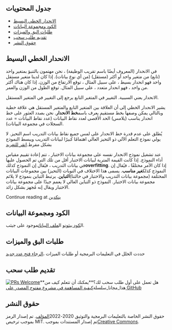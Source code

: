 ## جدول المحتويات

-   [الانحدار الخطي البسيط](https://github.com/drnitinmalik/simple-linear-regression#simple-linear-regression)
-   [الكود ومجموعة البيانات](https://github.com/drnitinmalik/simple-linear-regression#code-and-dataset)
-   [طلبات البق والميزات](https://github.com/drnitinmalik/simple-linear-regression#bugs-and-feature-requests)
-   [تقديم طلب سحب](https://github.com/drnitinmalik/simple-linear-regression#submitting-a-pull-request)
-   [حقوق النشر](https://github.com/drnitinmalik/simple-linear-regression#copyright)

## الانحدار الخطي البسيط

في الانحدار (المعروف أيضًا باسم تقريب الوظيفة) ، نحن مهتمون بالتنبؤ بمتغير واحد (تابع) من متغير واحد أو أكثر (مستقل) (من أي نوع بيانات). إذا كان لدينا متغير مستقل واحد فهو انحدار بسيط ، على سبيل المثال ، توقع الارتفاع من الوزن. إذا كان هناك أكثر من واحد ، فهو انحدار متعدد ، على سبيل المثال. توقع الطول من الوزن والعمر.

الانحدار يعني السببية. التغيير في المتغير التابع يرجع إلى التغيير في المتغير المستقل.

يشير الانحدار الخطي إلى أن العلاقة بين المتغير التابع والمتغير المستقل هي علاقة خطية وبالتالي يمكن وصفها بخط مستقيم يعرف باسم**خط الانحدار**. نحن بصدد العثور على خط انحدار يناسب (يلامس) الحد الأقصى لعدد نقاط البيانات (عدد نقاط البيانات = عدد السجلات في مجموعة البيانات).

يُطلق على عدم قدرة خط الانحدار على لمس جميع نقاط بيانات التدريب اسم التحيز. لا يولي نموذج التعلم الآلي ذو التحيز العالي اهتمامًا كبيرًا لبيانات التدريب ويبسط النموذج بشكل مفرط.[انقر للتغريد](https://clicktotweet.com/6Rcfz)

عند تشغيل نموذج الانحدار نفسه على مجموعة بيانات الاختبار ، تتم إعادة تقييم مقياس أداء النموذج. إذا كانت القيمة المترية لبيانات الاختبار أقل من تلك التي تم الحصول عليها في بيانات التدريب ، فيُقال إن النموذج كذلك**overfitting**. إذا كان الأمر مختلفًا ، فيُقال إن النموذج كذلك**غير مناسب**. يسمى هذا الاختلاف في النوبات (التحيز) بين مجموعات البيانات المختلفة (مجموعة بيانات التدريب والاختبار في حالتنا)**التباين**. يرتبط التباين بنموذج لا يلائم مجموعة بيانات الاختبار. النموذج ذو التباين العالي لا يعمم جيدًا على مجموعة بيانات الاختبار ويقال إنه مُجهز بشكل زائد.

Continue reading at [ينكدين](https://www.linkedin.com/pulse/simple-linear-regression-overview-nitin-malik/)

## الكود ومجموعة البيانات

ال[كود بيثون](https://github.com/drnitinmalik/simple-linear-regression/blob/main/predict-GPA-from-SAT.py)و ال[ملف البيانات](https://github.com/drnitinmalik/simple-linear-regression/blob/main/SAT-GPA.csv)موجود على جيثب.

## طلبات البق والميزات

حددت الخلل في التعليمات البرمجية أو طلبات الميزات ،[الرجاء فتح عدد جديد](https://github.com/drnitinmalik/simple-linear-regression/issues/new/choose)

## تقديم طلب سحب

[![PRs Welcome](https://img.shields.io/badge/PRs-welcome-brightgreen.svg?style=flat-square)](https://makeapullrequest.com)**هل تعمل على أول طلب سحب لك؟**يمكنك أن تتعلم كيف من هذا_مجانا_سلسلة[كيفية المساهمة في مشروع مفتوح المصدر على GitHub](https://kcd.im/pull-request)

## حقوق النشر

حقوق النشر الخاصة بالتعليمات البرمجية والتوثيق 2020-2022[المؤلف](https://github.com/drnitinmalik/simple-linear-regression/graphs/contributors). تم إصدار الرمز بموجب ترخيص MIT. تم إصدار المستندات بموجب[Creative Commons](https://creativecommons.org/licenses/by/3.0/).

